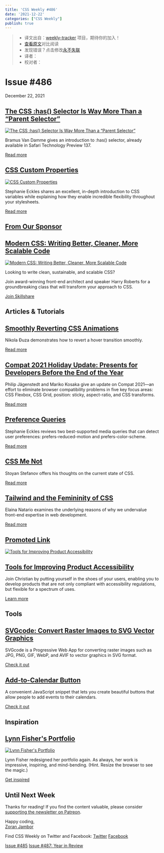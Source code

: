 ```yaml
---
title: 'CSS Weekly #486'
date: '2021-12-22'
categories: ["CSS Weekly"]
publish: true
---
```

> * 译文出自：[weekly-tracker](https://github.com/FEDarling/weekly-tracker) 项目，期待你的加入！
> * [查看原文](https://css-weekly.com/issue-486/)对比阅读
> * 发现错误？点击修改[永不失联](https://github.com/FEDarling/weekly-tracker/blob/main/weeklys/css_weekly/486/README.md)
> * 译者：
> * 校对者：

Issue #486
==========

December 22, 2021

[The CSS :has() Selector Is Way More Than a “Parent Selector”](https://www.bram.us/2021/12/21/the-css-has-selector-is-way-more-than-a-parent-selector/?utm_source=CSS-Weekly&utm_campaign=Issue-486&utm_medium=web)
-------------------------------------------------------------------------------------------------------------------------------------------------------------------------------------------------------------------

[![The CSS :has() Selector Is Way More Than a “Parent Selector”](https://css-weekly.com/wp-content/uploads/2021/12/the-css-has-selector-is-way-more-than-a-parent-selector.jpg)](https://www.bram.us/2021/12/21/the-css-has-selector-is-way-more-than-a-parent-selector/?utm_source=CSS-Weekly&utm_campaign=Issue-486&utm_medium=web)

Bramus Van Damme gives an introduction to :has() selector, already available in Safari Technology Preview 137.

[Read more](https://www.bram.us/2021/12/21/the-css-has-selector-is-way-more-than-a-parent-selector/?utm_source=CSS-Weekly&utm_campaign=Issue-486&utm_medium=web)

[CSS Custom Properties](https://12daysofweb.dev/2021/css-custom-properties/?utm_source=CSS-Weekly&utm_campaign=Issue-486&utm_medium=web)
----------------------------------------------------------------------------------------------------------------------------------------

[![CSS Custom Properties](https://css-weekly.com/wp-content/uploads/2021/12/css-custom-properties.jpg)](https://12daysofweb.dev/2021/css-custom-properties/?utm_source=CSS-Weekly&utm_campaign=Issue-486&utm_medium=web)

Stephanie Eckles shares an excellent, in-depth introduction to CSS variables while explaining how they enable incredible flexibility throughout your stylesheets.

[Read more](https://12daysofweb.dev/2021/css-custom-properties/?utm_source=CSS-Weekly&utm_campaign=Issue-486&utm_medium=web)

[From Our Sponsor](https://css-weekly.com/advertise)
----------------------------------------------------

[Modern CSS: Writing Better, Cleaner, More Scalable Code](https://cssw.io/write-better-css)
-------------------------------------------------------------------------------------------

[![Modern CSS: Writing Better, Cleaner, More Scalable Code](https://css-weekly.com/wp-content/uploads/2021/12/modern-css-writing-better-cleaner-more-scalable-code.jpg)](https://cssw.io/write-better-css)

Looking to write clean, sustainable, and scalable CSS?

Join award-winning front-end architect and speaker Harry Roberts for a groundbreaking class that will transform your approach to CSS.

[Join Skillshare](https://cssw.io/write-better-css)

Articles & Tutorials
--------------------

[Smoothly Reverting CSS Animations](https://pragmaticpineapple.com/smoothly-reverting-css-animations/?utm_source=CSS-Weekly&utm_campaign=Issue-486&utm_medium=web)
------------------------------------------------------------------------------------------------------------------------------------------------------------------

Nikola Đuza demonstrates how to revert a hover transition smoothly.

[Read more](https://pragmaticpineapple.com/smoothly-reverting-css-animations/?utm_source=CSS-Weekly&utm_campaign=Issue-486&utm_medium=web)

[Compat 2021 Holiday Update: Presents for Developers Before the End of the Year](https://web.dev/compat2021-holiday-update/?utm_source=CSS-Weekly&utm_campaign=Issue-486&utm_medium=web)
----------------------------------------------------------------------------------------------------------------------------------------------------------------------------------------

Philip Jägenstedt and Mariko Kosaka give an update on Compat 2021—an effort to eliminate browser compatibility problems in five key focus areas: CSS Flexbox, CSS Grid, position: sticky, aspect-ratio, and CSS transforms.

[Read more](https://web.dev/compat2021-holiday-update/?utm_source=CSS-Weekly&utm_campaign=Issue-486&utm_medium=web)

[Preference Queries](https://12daysofweb.dev/2021/preference-queries/?utm_source=CSS-Weekly&utm_campaign=Issue-486&utm_medium=web)
----------------------------------------------------------------------------------------------------------------------------------

Stephanie Eckles reviews two best-supported media queries that can detect user preferences: prefers-reduced-motion and prefers-color-scheme.

[Read more](https://12daysofweb.dev/2021/preference-queries/?utm_source=CSS-Weekly&utm_campaign=Issue-486&utm_medium=web)

[CSS Me Not](https://calendar.perfplanet.com/2021/css-me-not/?utm_source=CSS-Weekly&utm_campaign=Issue-486&utm_medium=web)
--------------------------------------------------------------------------------------------------------------------------

Stoyan Stefanov offers his thoughts on the current state of CSS.

[Read more](https://calendar.perfplanet.com/2021/css-me-not/?utm_source=CSS-Weekly&utm_campaign=Issue-486&utm_medium=web)

[Tailwind and the Femininity of CSS](https://thoughtbot.com/blog/tailwind-and-the-femininity-of-css?utm_source=CSS-Weekly&utm_campaign=Issue-486&utm_medium=web)
----------------------------------------------------------------------------------------------------------------------------------------------------------------

Elaina Natario examines the underlying reasons of why we undervalue front-end expertise in web development.

[Read more](https://thoughtbot.com/blog/tailwind-and-the-femininity-of-css?utm_source=CSS-Weekly&utm_campaign=Issue-486&utm_medium=web)

[Promoted Link](https://css-weekly.com/advertise/#job-ad)
---------------------------------------------------------

[![Tools for Improving Product Accessibility](https://css-weekly.com/wp-content/uploads/2021/12/tools-for-improving-product-accessibility.jpg)](https://cssw.io/tools-for-improving-product-accessibility)

[Tools for Improving Product Accessibility](https://cssw.io/tools-for-improving-product-accessibility)
------------------------------------------------------------------------------------------------------

Join Christian by putting yourself in the shoes of your users, enabling you to develop products that are not only compliant with accessibility regulations, but flexible for a spectrum of uses.

[Learn more](https://cssw.io/tools-for-improving-product-accessibility)

Tools
-----

[SVGcode: Convert Raster Images to SVG Vector Graphics](https://web.dev/svgcode/?utm_source=CSS-Weekly&utm_campaign=Issue-486&utm_medium=web)
---------------------------------------------------------------------------------------------------------------------------------------------

SVGcode is a Progressive Web App for converting raster images such as JPG, PNG, GIF, WebP, and AVIF to vector graphics in SVG format.

[Check it out](https://web.dev/svgcode/?utm_source=CSS-Weekly&utm_campaign=Issue-486&utm_medium=web)

[Add-to-Calendar Button](https://jekuer.github.io/add-to-calendar-button/?utm_source=CSS-Weekly&utm_campaign=Issue-486&utm_medium=web)
--------------------------------------------------------------------------------------------------------------------------------------

A convenient JavaScript snippet that lets you create beautiful buttons that allow people to add events to their calendars.

[Check it out](https://jekuer.github.io/add-to-calendar-button/?utm_source=CSS-Weekly&utm_campaign=Issue-486&utm_medium=web)

Inspiration
-----------

[Lynn Fisher's Portfolio](https://lynnandtonic.com/?utm_source=CSS-Weekly&utm_campaign=Issue-486&utm_medium=web)
----------------------------------------------------------------------------------------------------------------

[![Lynn Fisher's Portfolio](https://css-weekly.com/wp-content/uploads/2021/12/lynnandtonic.png)](https://lynnandtonic.com/?utm_source=CSS-Weekly&utm_campaign=Issue-486&utm_medium=web)

Lynn Fisher redesigned her portfolio again. As always, her work is impressive, inspiring, and mind-bending. (Hint. Resize the browser to see the magic.)

[Get inspired](https://lynnandtonic.com/?utm_source=CSS-Weekly&utm_campaign=Issue-486&utm_medium=web)

Until Next Week
---------------

Thanks for reading! If you find the content valuable, please consider [supporting the newsletter on Patreon](https://bit.ly/cssweekly-patreon).

Happy coding,  
[Zoran Jambor](https://twitter.com/ZoranJambor)

Find CSS Weekly on Twitter and Facebook: [Twitter](https://twitter.com/CSSWeekly) [Facebook](https://www.facebook.com/CSSWeekly)

[Issue #485](https://css-weekly.com/issue-485/) [Issue #487: Year in Review](https://css-weekly.com/issue-487/)